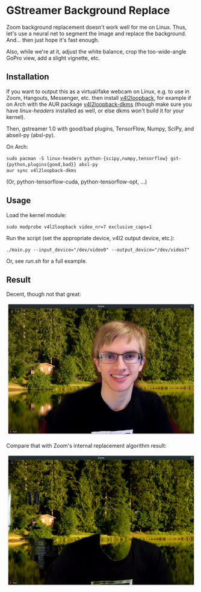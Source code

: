 GStreamer Background Replace
============================

Zoom background replacement doesn't work well for me on Linux. Thus, let's use a
neural net to segment the image and replace the background. And... then just
hope it's fast enough.

Also, while we're at it, adjust the white balance, crop the too-wide-angle
GoPro view, add a slight vignette, etc.

## Installation
If you want to output this as a virtual/fake webcam on Linux, e.g. to use in
Zoom, Hangouts, Messenger, etc. then install
[v4l2loopback](https://github.com/umlaeute/v4l2loopback), for example if on Arch
with the AUR package [v4l2loopback-dkms](https://aur.archlinux.org/packages/v4l2loopback-dkms/)
(though make sure you have *linux-headers* installed as well, or else dkms won't
build it for your kernel).

Then, gstreamer 1.0 with good/bad plugins, TensorFlow, Numpy, SciPy, and abseil-py (absl-py).

On Arch:

    sudo pacman -S linux-headers python-{scipy,numpy,tensorflow} gst-{python,plugins{good,bad}} absl-py
    aur sync v4l2loopback-dkms

(Or, python-tensorflow-cuda, python-tensorflow-opt, ...)

## Usage

Load the kernel module:

    sudo modprobe v4l2loopback video_nr=7 exclusive_caps=1

Run the script (set the appropriate device, v4l2 output device, etc.):

    ./main.py --input_device="/dev/video0" --output_device="/dev/video7"

Or, see *run.sh* for a full example.

## Result

Decent, though not that great:

![Result](https://raw.githubusercontent.com/floft/gstreamer-background-replace/master/files/zoom_gstreamer_replace.png)

Compare that with Zoom's internal replacement algorithm result:

![Zoom Background](https://raw.githubusercontent.com/floft/gstreamer-background-replace/master/files/zoom_internal_replace.png)
